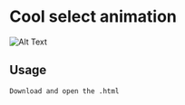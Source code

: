 # Cool select animation
![Alt Text](https://shad.rip/selector.gif)
## Usage

```
Download and open the .html
```

